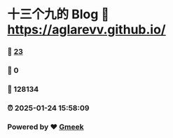 # 十三个九的 Blog :link: https://aglarevv.github.io/ 
### :page_facing_up: [23](https://aglarevv.github.io//tag.html) 
### :speech_balloon: 0 
### :hibiscus: 128134 
### :alarm_clock: 2025-01-24 15:58:09 
### Powered by :heart: [Gmeek](https://github.com/Meekdai/Gmeek)
